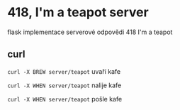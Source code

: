 # 418, I'm a teapot server

flask implementace serverové odpovědi 418 I'm a teapot

## curl

`curl -X BREW server/teapot` uvaří kafe

`curl -X WHEN server/teapot` nalije kafe

`curl -X WHEN server/teapot` pošle kafe
